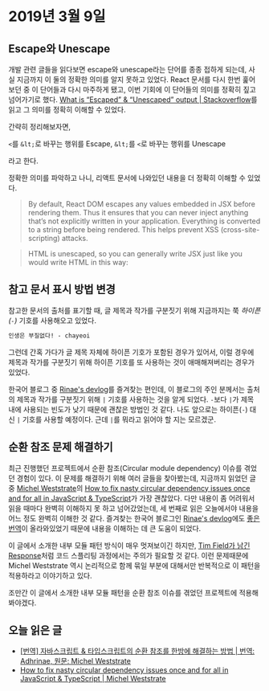 # 2019년 3월 9일

## Escape와 Unescape

개발 관련 글들을 읽다보면 escape와 unescape라는 단어를 종종 접하게 되는데, 사실 지금까지 이 둘의 정확한 의미를 알지 못하고 있었다. React 문서를 다시 한번 훑어보던 중 이 단어들과 다시 마주하게 됐고, 이번 기회에 이 단어들의 의미를 정확히 짚고 넘어가기로 했다. [What is “Escaped” & “Unescaped” output | Stackoverflow](https://stackoverflow.com/questions/20727910/what-is-escaped-unescaped-output)를 읽고 그 의미를 정확히 이해할 수 있었다.

간략히 정리해보자면,

`<`를 `&lt;`로 바꾸는 행위를 Escape,
`&lt;`를 `<`로 바꾸는 행위를 Unescape

라고 한다.

정확한 의미를 파악하고 나니, 리액트 문서에 나와있던 내용을 더 정확히 이해할 수 있었다.

> By default, React DOM escapes any values embedded in JSX before rendering them. Thus it ensures that you can never inject anything that’s not explicitly written in your application. Everything is converted to a string before being rendered. This helps prevent XSS (cross-site-scripting) attacks.

> HTML is unescaped, so you can generally write JSX just like you would write HTML in this way:

## 참고 문서 표시 방법 변경

참고한 문서의 출처를 표기할 때, 글 제목과 작가를 구분짓기 위해 지금까지는 쭉 *하이픈(`-`)* 기호를 사용해오고 있었다.

```markdown
인생은 부질없다! - chayeoi
```

그런데 간혹 가다가 글 제목 자체에 하이픈 기호가 포함된 경우가 있어서, 이럴 경우에 제목과 작가를 구분짓기 위해 하이픈 기호를 또 사용하는 것이 애매해져버리는 경우가 있었다.

한국어 블로그 중 [Rinae's devlog](https://adhrinae.github.io)를 즐겨찾는 편인데, 이 블로그의 주인 분께서는 출처의 제목과 작가를 구분짓기 위해 `|` 기호를 사용하는 것을 알게 되었다. `-`보다 `|`가 제목 내에 사용되는 빈도가 낮기 때문에 괜찮은 방법인 것 같다. 나도 앞으로는 하이픈(`-`) 대신 `|` 기호를 사용할 예정이다. 근데 `|`를 뭐라고 읽어야 할 지는 모르겠군.

## 순환 참조 문제 해결하기

최근 진행했던 프로젝트에서 순환 참조(Circular module dependency) 이슈를 겪었던 경험이 있다. 이 문제를 해결하기 위해 여러 글들을 찾아봤는데, 지금까지 읽었던 글 중 [Michel Weststrate](https://medium.com/@mweststrate)의 [How to fix nasty circular dependency issues once and for all in JavaScript & TypeScript](https://medium.com/visual-development/how-to-fix-nasty-circular-dependency-issues-once-and-for-all-in-javascript-typescript-a04c987cf0de)가 가장 괜찮았다. 다만 내용이 좀 어려워서 읽을 때마다 완벽히 이해하지 못 하고 넘어갔었는데, 세 번째로 읽은 오늘에서야 내용을 어느 정도 완벽히 이해한 것 같다. 즐겨찾는 한국어 블로그인 [Rinae's devlog](https://adhrinae.github.io)에도 [좋은 번역](https://adhrinae.github.io/posts/fix-circular-dependency-kr)이 올라와있었기 때문에 내용을 이해하는 데 큰 도움이 되었다.

이 글에서 소개한 내부 모듈 패턴 방식이 매우 멋져보이긴 하지만, [Tim Field가 남긴 Response](https://medium.com/@field.tim/i-havent-experimented-with-this-yet-but-i-m-wondering-what-impact-this-would-this-have-on-code-f412f585b254)처럼 코드 스플리팅 과정에서는 주의가 필요할 것 같다. 이런 문제때문에 Michel Weststrate 역시 논리적으로 함께 묶일 부분에 대해서만 반복적으로 이 패턴을 적용하라고 이야기하고 있다.

조만간 이 글에서 소개한 내부 모듈 패턴을 순환 참조 이슈를 겪었던 프로젝트에 적용해봐야겠다.

## 오늘 읽은 글

* [[번역] 자바스크립트 & 타입스크립트의 순환 참조를 한방에 해결하는 방법 | 번역: Adhrinae, 원문: Michel Weststrate](https://adhrinae.github.io/posts/fix-circular-dependency-kr)
* [How to fix nasty circular dependency issues once and for all in JavaScript & TypeScript | Michel Weststrate](https://medium.com/visual-development/how-to-fix-nasty-circular-dependency-issues-once-and-for-all-in-javascript-typescript-a04c987cf0de)
